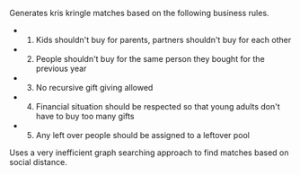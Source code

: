 Generates kris kringle matches based on the following business rules.
* 1. Kids shouldn't buy for parents, partners shouldn't buy for each other
* 2. People shouldn't buy for the same person they bought for the previous year
* 3. No recursive gift giving allowed
* 4. Financial situation should be respected so that young adults don't have to buy too many gifts
* 5. Any left over people should be assigned to a leftover pool

Uses a very inefficient graph searching approach to find matches based on social distance.
